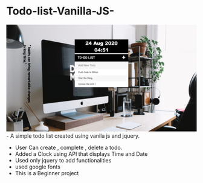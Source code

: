 # Todo-list-Vanilla-JS-
<img src="https://github.com/helloshantanu/todo-list-Vanilla-JS-/blob/master/Screenshot%20(20)-min.png">
-
A simple todo list created using vanila js and jquery.  

* User Can create , complete , delete a todo.
* Added a Clock using API that displays Time and Date
* Used only jquery to add functionalities 
* used google fonts
* This is a Beginner project

